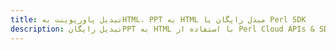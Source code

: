 ---title: تبدیل پاورپوینت بهHTML، PPT به HTML مبدل رایگان یا Perl SDKdescription: تبدیل رایگانPPT به HTML با استفاده از Perl Cloud APIs & SDK. همچنین اسناد Microsoft PowerPoint را در Cloud ایجاد، ویرایش و رندر کنید.---